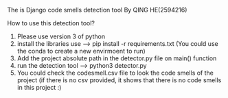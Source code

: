 The is Django code smells detection tool By QING HE(2594216)

How to use this detection tool?
1. Please use version 3 of python
2. install the libraries use --> pip install -r requirements.txt (You could use the conda to create a new envirmoent to run)
3. Add the project absolute path in the detector.py file on main() function
4. run the detection tool --> python3 detector.py
5. You could check the codesmell.csv file to look the code smells of the project (if there is no csv provided, it shows that there is no code smells in this project :)
